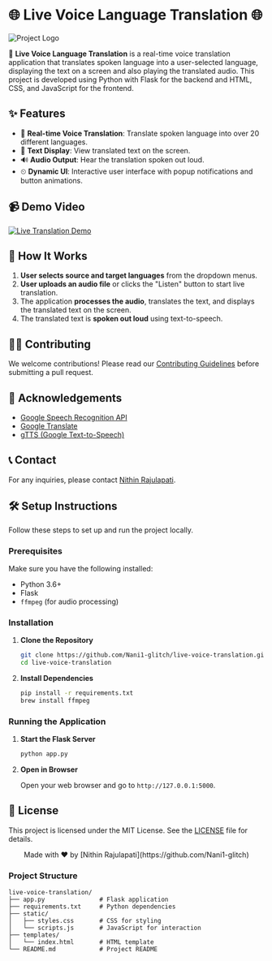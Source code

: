 # 🌐 Live Voice Language Translation 🌐

![Project Logo](https://livedatacdn.ilivedata.com/images/home/rtvt/rtvt_banner.png)

🚀 **Live Voice Language Translation** is a real-time voice translation application that translates spoken language into a user-selected language, displaying the text on a screen and also playing the translated audio. This project is developed using Python with Flask for the backend and HTML, CSS, and JavaScript for the frontend.

## ✨ Features

- 🎤 **Real-time Voice Translation**: Translate spoken language into over 20 different languages.
- 📄 **Text Display**: View translated text on the screen.
- 🔊 **Audio Output**: Hear the translation spoken out loud.
- ⏲ **Dynamic UI**: Interactive user interface with popup notifications and button animations.

## 📹 Demo Video

[![Live Translation Demo](https://img.youtube.com/vi/wqHIiMX3V-U/maxresdefault.jpg)](https://www.youtube.com/watch?v=wqHIiMX3V-U)


## 📖 How It Works

1. **User selects source and target languages** from the dropdown menus.
2. **User uploads an audio file** or clicks the "Listen" button to start live translation.
3. The application **processes the audio**, translates the text, and displays the translated text on the screen.
4. The translated text is **spoken out loud** using text-to-speech.

## 🧑‍💻 Contributing

We welcome contributions! Please read our [Contributing Guidelines](CONTRIBUTING.md) before submitting a pull request.


## 🌟 Acknowledgements

- [Google Speech Recognition API](https://cloud.google.com/speech-to-text)
- [Google Translate](https://translate.google.com/)
- [gTTS (Google Text-to-Speech)](https://pypi.org/project/gTTS/)

## 📞 Contact

For any inquiries, please contact [Nithin Rajulapati](mailto:nithinrajulapati9999@gmail.com).

## 🛠️ Setup Instructions

Follow these steps to set up and run the project locally.

### Prerequisites

Make sure you have the following installed:

- Python 3.6+
- Flask
- `ffmpeg` (for audio processing)

### Installation

1. **Clone the Repository**

    ```bash
    git clone https://github.com/Nani1-glitch/live-voice-translation.git
    cd live-voice-translation
    ```

2. **Install Dependencies**

    ```bash
    pip install -r requirements.txt
    brew install ffmpeg
    ```

### Running the Application

1. **Start the Flask Server**

    ```bash
    python app.py
    ```

2. **Open in Browser**

    Open your web browser and go to `http://127.0.0.1:5000`.

## 📄 License

This project is licensed under the MIT License. See the [LICENSE](LICENSE) file for details.

<div align="center">
    Made with ❤️ by [Nithin Rajulapati](https://github.com/Nani1-glitch)
</div>


### Project Structure

```plaintext
live-voice-translation/
├── app.py               # Flask application
├── requirements.txt     # Python dependencies
├── static/
│   ├── styles.css       # CSS for styling
│   └── scripts.js       # JavaScript for interaction
├── templates/
│   └── index.html       # HTML template
└── README.md            # Project README

